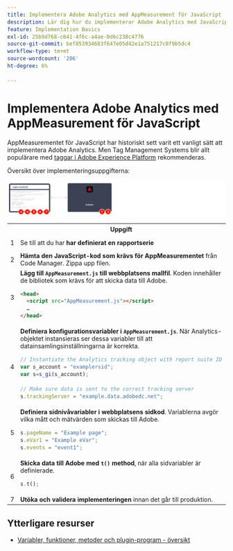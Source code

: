 ```yaml
---
title: Implementera Adobe Analytics med AppMeasurement för JavaScript
description: Lär dig hur du implementerar Adobe Analytics med JavaScript utan ett tagghanteringssystem.
feature: Implementation Basics
exl-id: 25b9d768-c641-4f6c-a4ae-0d6c238c4776
source-git-commit: bef853934683f647e05d42e1a751217c8f9b5dc4
workflow-type: tm+mt
source-wordcount: '206'
ht-degree: 6%

---
```


# Implementera Adobe Analytics med AppMeasurement för JavaScript

AppMeasurementet för JavaScript har historiskt sett varit ett vanligt sätt att implementera Adobe Analytics. Men Tag Management Systems blir allt populärare med [taggar i Adobe Experience Platform](../launch/overview.md) rekommenderas.

Översikt över implementeringsuppgifterna:

![Så här implementerar du Adobe Analytivs med AppMeasurement för Javascript, enligt beskrivningen i det här avsnittet.](../assets/appmeasurement-annotated.png)

<table>

<tr>
<th style="width:5%"></th><th style="width:75%"><b>Uppgift</b></th><th style="width:20%"><b>Mer information</b></th>
</tr>

<tr>
<td>1</td><td>Se till att du har <b>har definierat en rapportserie</b></td><td><a href="../../admin/admin/c-manage-report-suites/report-suites-admin.md">Hanterare för rapportsvit</a></td>
</tr>

<tr>
<td>2</td><td><b>Hämta den JavaScript-kod som krävs för AppMeasurementet</b> från Code Manager. Zippa upp filen.</td><td><a href="../../admin/admin/code-manager-admin.md">Kodhanteraren</a></td>
</tr>

<tr>
<td>3</td><td><b>Lägg till <code>AppMeasurement.js</code> till webbplatsens mallfil</b>. Koden innehåller de bibliotek som krävs för att skicka data till Adobe.

```html
<head>
  <script src="AppMeasurement.js"></script>
  …
</head>
```

</td><td></td>
</tr>

<tr>
<td>4</td><td><b>Definiera konfigurationsvariabler i <code>AppMeasurement.js</code></b>. När Analytics-objektet instansieras ser dessa variabler till att datainsamlingsinställningarna är korrekta.

```JavaScript
// Instantiate the Analytics tracking object with report suite ID
var s_account = "examplersid";
var s=s_gi(s_account);
 
// Make sure data is sent to the correct tracking server
s.trackingServer = "example.data.adobedc.net";
```

</td><td><a href="../vars/config-vars/configuration-variables.md">Konfigurationsvariabler</a></td>
</tr>

<tr>
<td>5</td><td><b>Definiera sidnivåvariabler i webbplatsens sidkod</b>. Variablerna avgör vilka mått och mätvärden som skickas till Adobe.

```js
s.pageName = "Example page";
s.eVar1 = "Example eVar";
s.events = "event1";
```

</td><td><a href="../vars/page-vars/page-variables.md">Sidvariabler</a></td>
</tr>

<tr>
<td>6</td><td><b>Skicka data till Adobe med <code>t()</code> method</b>, när alla sidvariabler är definierade.

```js
s.t();
```

</td><td><a href="../vars/functions/t-method.md">t(), metod</a></td>
</tr>

<tr>
<td>7</td><td><b>Utöka och validera implementeringen</b> innan det går till produktion.</b></td><td></td>
</tr>

</table>

## Ytterligare resurser

- [Variabler, funktioner, metoder och plugin-program - översikt](../vars/overview.md)
